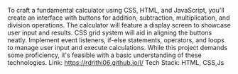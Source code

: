  To craft a fundamental calculator using CSS, HTML, and JavaScript, you'll create an interface with buttons for addition, subtraction, multiplication, and division operations. The calculator will feature a display screen to showcase user input and results. CSS grid system will aid in aligning the buttons neatly. Implement event listeners, if-else statements, operators, and loops to manage user input and execute calculations. While this project demands some proficiency, it's feasible with a basic understanding of these technologies.
Link:  https://rdrithi06.github.io/l/
Tech Stack: HTML, CSS,Js

